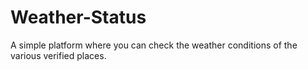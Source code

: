 # Weather-Status
A simple platform where you can check the weather conditions of the various verified places.
